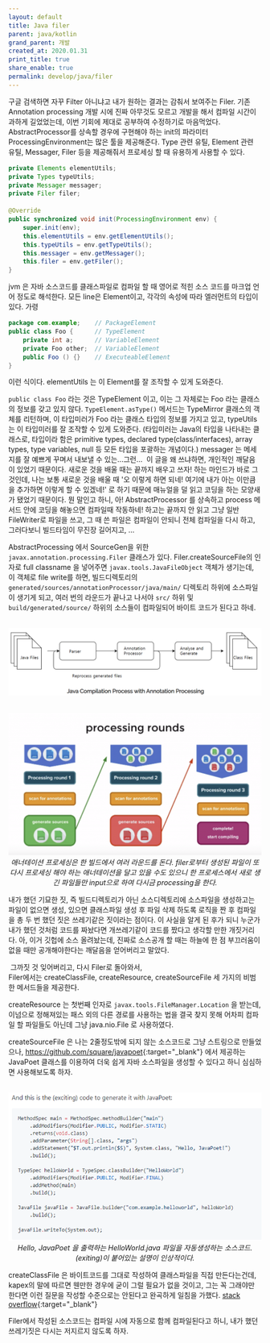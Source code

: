 ```yaml
---
layout: default
title: Java filer
parent: java/kotlin
grand_parent: 개발
created_at: 2020.01.31
print_title: true
share_enable: true
permalink: develop/java/filer
---
```


구글 검색하면 자꾸 Filter 아니냐고 내가 원하는 결과는 감춰서 보여주는 Filer. 기존 Annotation processing 개발 시에 진짜 아무것도 모르고 개발을 해서 컴파일 시간이 과하게 길었었는데, 이번 기회에 제대로 공부하여 수정하기로 마음먹었다. 
​
AbstractProcessor를 상속할 경우에 구현해야 하는 init의 파라미터 ProcessingEnvironment는 많은 툴을 제공해준다. Type 관련 유틸, Element 관련 유틸, Messager, Filer 등을 제공해줘서 프로세싱 할 때 유용하게 사용할 수 있다. 

```java
private Elements elementUtils;
private Types typeUtils;
private Messager messager;
private Filer filer;

@Override
public synchronized void init(ProcessingEnvironment env) {
    super.init(env);
    this.elementUtils = env.getElementUtils();
    this.typeUtils = env.getTypeUtils();
    this.messager = env.getMessager();
    this.filer = env.getFiler();
}
```

jvm 은 자바 소스코드를 클래스파일로 컴파일 할 때 영어로 적힌 소스 코드를 마크업 언어 정도로 해석한다. 모든 line은 Element이고, 각각의 속성에 따라 엘러먼트의 타입이 있다. 가령

```java
package com.example;	// PackageElement
public class Foo {		// TypeElement
	private int a;		// VariableElement
	private Foo other; 	// VariableElement
	public Foo () {} 	// ExecuteableElement
}
```

이런 식이다.  elementUtils 는 이 Element를 잘 조작할 수 있게 도와준다. 

`public class Foo` 라는 것은 TypeElement 이고, 이는 그 자체로는 Foo 라는 클래스의 정보를 갖고 있지 않다. `TypeElement.asType()` 메서드는 TypeMirror 클래스의 객체를 리턴하며, 이 타입미러가 Foo 라는 클래스 타입의 정보를 가지고 있고, typeUtils 는 이 타입미러를 잘 조작할 수 있게 도와준다. (타입미러는 Java의 타입을 나타내는 클래스로, 타입이라 함은 primitive types, declared type(class/interfaces), array types, type variables, null 등 모든 타입을 포괄하는 개념이다.) messager 는 메세지를 잘 예쁘게 꾸며서 내보낼 수 있는...그런...
​
이 글을 왜 쓰냐하면, 개인적인 깨달음이 있었기 때문이다. 새로운 것을 배울 때는 끝까지 배우고 쓰자! 하는 마인드가 바로 그것인데, 나는 보통 새로운 것을 배울 때 '오 이렇게 하면 되네! 여기에 내가 아는 이만큼을 추가하면 이렇게 할 수 있겠네!' 로 하기 때문에 매뉴얼을 덜 읽고 코딩을 하는 모양새가 됐었기 때문이다. 뭔 말인고 하니, 아! AbstractProcessor 를 상속하고 process 메서드 안에 코딩을 해놓으면 컴파일때 작동하네! 하고는 끝까지 안 읽고 그냥 일반 FileWriter로 파일을 쓰고, 그 때 쓴 파일은 컴파일이 안되니 전체 컴파일을 다시 하고, 그러다보니 빌드타임이 무진장 길어지고, ...

AbstractProcessing 에서 SourceGen을 위한 `javax.annotation.processing.Filer` 클래스가 있다. Filer.createSourceFile의 인자로 full classname 을 넣어주면 `javax.tools.JavaFileObject` 객체가 생기는데, 이 객체로 file write를 하면, 빌드디렉토리의 `generated/sources/annotationProcessor/java/main/` 디렉토리 하위에 소스파일이 생기게 되고, 여러 번의 라운드가 끝나고 나서야 `src/` 하위 및 `build/generated/source/` 하위의 소스들이 컴파일되어 바이트 코드가 된다고 하네.

<p align="center">
  <br><img alt="img-name" src="/assets/images/java/filer_1.png" class="content-image-1"><br>
</p>
<p align="center">
  <br><img alt="img-name" src="/assets/images/java/filer_2.png" class="content-image-1"><br>
  <em>애너테이션 프로세싱은 한 빌드에서 여러 라운드를 돈다. filer로부터 생성된 파일이 또다시 프로세싱 해야 하는 애너테이션을 달고 있을 수도 있으니 한 프로세스에서 새로 생긴 파일들만 input으로 하여 다시금 processing을 한다.</em>
  <br>
</p>

내가 했던 기묘한 짓, 즉 빌드디렉토리가 아닌 소스디렉토리에 소스파일을 생성하고는 파일이 없으면 생성, 있으면 클래스파일 생성 후 파일 삭제 하도록 로직을 짠 후 컴파일을 총 두 번 했던 짓은 쓰레기같은 짓이라는 점이다. 이 사실을 알게 된 후가 되니 누군가 내가 했던 것처럼 코드를 짜놨다면 개쓰레기같이 코드를 짰다고 생각할 만한 개짓거리다. 아, 이거 깃헙에 소스 올려놨는데, 진짜로 소스공개 할 때는 하늘에 한 점 부끄러움이 없을 때만 공개해야한다는 깨달음을 얻어버리고 말았다.

​
그까짓 것 잊어버리고, 다시 Filer로 돌아와서,  
Filer에서는 createClassFile, createResource, createSourceFile 세 가지의 비범한 메서드들을 제공한다. 

createResource 는 첫번째 인자로 `javax.tools.FileManager.Location` 을 받는데, 이넘으로 정해져있는 패스 외의 다른 경로를 사용하는 법을 결국 찾지 못해 어차피 컴파일 할 파일들도 아닌데 그냥 java.nio.File 로 사용하였다.

createSourceFile 은 나는 2줄정도밖에 되지 않는 소스코드로 그냥 스트링으로 만들었으나, <https://github.com/square/javapoet>{:target="_blank"} 에서 제공하는 JavaPoet 클래스를 이용하여 더욱 쉽게 자바 소스파일을 생성할 수 있다고 하니 심심하면 사용해보도록 하자. 

<p align="center">
  <br><img alt="img-name" src="/assets/images/java/filer_3.png" class="content-image-1"><br>
  <em>Hello, JavaPoet 을 출력하는 HelloWorld.java 파일을 자동생성하는 소스코드. (exiting)이 붙어있는 설명이 인상적이다.</em>
  <br>
</p>

createClassFile 은 바이트코드를 그대로 작성하여 클래스파일을 직접 만든다는건데, kapex의 말에 따르면 웬만한 경우에 굳이 그럴 필요가 없을 것이고, 그는 꼭 그래야만 한다면 이런 질문을 작성할 수준으로는 안된다고 완곡하게 일침을 가했다. [stack overflow](https://stackoverflow.com/questions/20952897/java-6-annotation-processor-with-filer-createclassfile-implementation){:target="_blank"}

Filer에서 작성된 소스코드는 컴파일 시에 자동으로 함께 컴파일된다고 하니, 내가 했던 쓰레기짓은 다시는 저지르지 않도록 하자.

